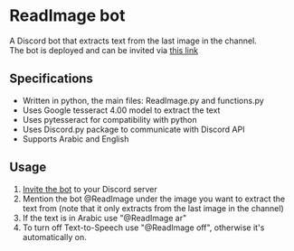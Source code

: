 # ReadImage bot

A Discord bot that extracts text from the last image in the channel.  
The bot is deployed and can be invited via [this link](https://discord.com/api/oauth2/authorize?client_id=873485624034877481&permissions=2169856&scope=bot)

## Specifications

- Written in python, the main files: ReadImage.py and functions.py
- Uses Google tesseract 4.00 model to extract the text
- Uses pytesseract for compatibility with python
- Uses Discord.py package to communicate with Discord API
- Supports Arabic and English

## Usage

1. [Invite the bot](https://discord.com/api/oauth2/authorize?client_id=873485624034877481&permissions=2169856&scope=bot) to your Discord server
2. Mention the bot @ReadImage under the image you want to extract the text from (note that it only extracts from the last image in the channel)
3. If the text is in Arabic use "@ReadImage ar"
4. To turn off Text-to-Speech use "@ReadImage off", otherwise it's automatically on.
